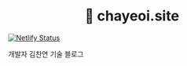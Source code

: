 <h1 align="center">
  🔵 chayeoi.site
</h1>

[![Netlify Status](https://api.netlify.com/api/v1/badges/fd8a5013-efd4-4707-8574-f4a407ac020c/deploy-status)](https://app.netlify.com/sites/chayeoi/deploys)

개발자 김찬연 기술 블로그
